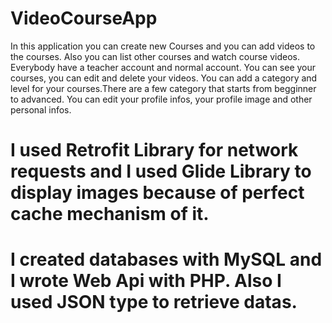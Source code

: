 # VideoCourseApp
In this application you can create new Courses and you can add videos to the courses. Also you can list other courses and watch course 
videos. Everybody have a teacher account and normal account. You can see your courses, you can edit and delete your videos. You can 
add a category and level for your courses.There are a few category that starts from begginner to advanced. You can edit your profile
infos, your profile image and other personal infos.
# I used Retrofit Library for network requests and I used Glide Library to display images because of perfect cache mechanism of it.
# I created databases with MySQL and I wrote Web Api with PHP. Also I used JSON type to retrieve datas.
